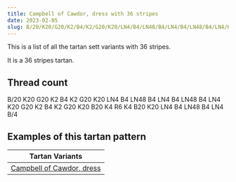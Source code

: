 ```yaml
---
title: Campbell of Cawdor, dress with 36 stripes
date: 2023-02-05
slug: B/20/K20/G20/K2/B4/K2/G20/K20/LN4/B4/LN48/B4/LN4/B4/LN48/B4/LN4/K20/G20/K2/B4/K2/G20/K20/B20/K4/R6/K4/B20/K20/LN4/B4/LN48/B4/LN4/B/4
---
```

This is a list of all the tartan sett variants with 36 stripes.

It is a 36 stripes tartan.


## Thread count
B/20 K20 G20 K2 B4 K2 G20 K20 LN4 B4 LN48 B4 LN4 B4 LN48 B4 LN4 K20 G20 K2 B4 K2 G20 K20 B20 K4 R6 K4 B20 K20 LN4 B4 LN48 B4 LN4 B/4

## Examples of this tartan pattern

| Tartan Variants |
|---------------|
| [Campbell of Cawdor, dress](/variants/b/20/k20/g20/k2/b4/k2/g20/k20/ln4/b4/ln48/b4/ln4/b4/ln48/b4/ln4/k20/g20/k2/b4/k2/g20/k20/b20/k4/r6/k4/b20/k20/ln4/b4/ln48/b4/ln4/b/4-b304080-g008000-k000000-lne0e0e0-rc00000)||
